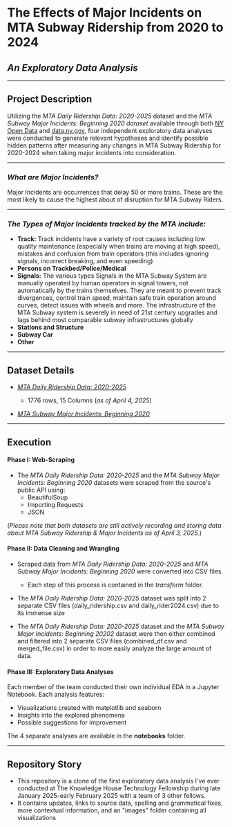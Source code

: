 # The Effects of Major Incidents on MTA Subway Ridership from 2020 to 2024
## *An Exploratory Data Analysis*
___

## Project Description 

Utilizing the *MTA Daily Ridership Data: 2020-2025* dataset and the *MTA Subway Major Incidents: Beginning 2020 dataset* available through both [NY Open Data](https://opendata.cityofnewyork.us/) and [data.ny.gov](https://data.ny.gov/), four independent exploratory data analyses were conducted to generate relevant hypotheses and identify possible hidden patterns after measuring any changes in MTA Subway Ridership for 2020-2024 when taking major incidents into consideration.
___

### _What are Major Incidents?_ 
Major Incidents are occurrences that delay 50 or more trains. These are the most likely to cause the highest about of disruption for MTA Subway Riders.
___
### _The Types of Major Incidents tracked by the MTA include:_ 
- __Track:__ Track incidents have a variety of root causes including low quality maintenance (especially when trains are moving at high speed), mistakes and confusion from train operators (this includes ignoring signals, incorrect breaking, and even speeding)
- __Persons on Trackbed/Police/Medical__
- __Signals:__ The various types Signals in the MTA Subway System are manually operated by human operators in signal towers, not automatically by the trains themselves. They are meant to prevent track divergences, control train speed, maintain safe train operation around curves, detect issues with wheels and more. The infrastructure of the MTA Subway system is severely in need of 21st century upgrades and lags behind most comparable subway infrastructures globally
- __Stations and Structure__
- __Subway Car__
- __Other__

___

## Dataset Details

* [*MTA Daily Ridership Data: 2020-2025*](https://data.ny.gov/Transportation/MTA-Daily-Ridership-Data-2020-2025/vxuj-8kew/data_preview)
    * 1776 rows, 15 Columns (*as of April 4, 2025*)

* [*MTA Subway Major Incidents: Beginning 2020*](https://data.ny.gov/Transportation/MTA-Subway-Major-Incidents-Beginning-2020/j6d2-s8m2/about_data)


___
## Execution

#### **Phase I: Web-Scraping**

* The *MTA Daily Ridership Data: 2020-2025* and the *MTA Subway Major Incidents: Beginning 2020* 
datasets were scraped from the source's public API using:
    * BeautifulSoup
    * Importing Requests
    * JSON

(*Please note that both datasets are still actively recording and storing data about MTA Subway Ridership & Major Incidents as of April 3, 2025.*)

#### **Phase II: Data Cleaning and Wrangling**

* Scraped data from *MTA Daily Ridership Data: 2020-2025* and *MTA Subway Major Incidents: Beginning 2020* were converted into CSV files.
    * Each step of this process is contained in the *transform* folder.

* The *MTA Daily Ridership Data: 2020-2025* dataset was split into 2 separate CSV files (daily_ridership.csv and daily_rider2024.csv) due to its immense size

* The _MTA Daily Ridership Data: 2020-2025_ dataset and the _MTA Subway Major Incidents: Beginning 20202_ dataset were then either combined and filtered into 2 separate CSV files (combined_df.csv and merged_file.csv) in order to more easily analyze the large amount of data. 

#### **Phase III: Exploratory Data Analyses**

Each member of the team conducted their own individual EDA in a Jupyter Notebook. Each analysis features:

* Visualizations created with matplotlib and seaborn
* Insights into the explored phenomena
* Possible suggestions for improvement

The 4 separate analyses are available in the **notebooks** folder. 
___

## Repository Story

* This repository is a clone of the first exploratory data analysis I've ever conducted at The Knowledge House Technology Fellowship during late January 2025-early February 2025 with a team of 3 other fellows.
* It contains updates, links to source data, spelling and grammatical fixes, more contextual information, and an "images" folder containing all visualizations